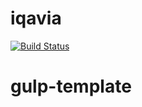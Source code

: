 # iqavia

[![Build Status](https://travis-ci.org/vaeum/iqavia.svg?branch=master)](https://travis-ci.org/vaeum/iqavia)
# gulp-template
